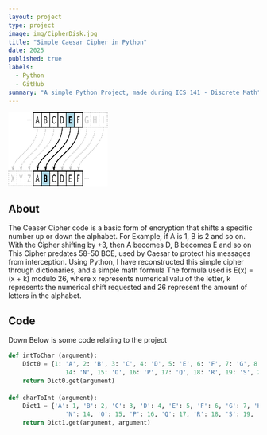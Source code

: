 ```yaml
---
layout: project
type: project
image: img/CipherDisk.jpg
title: "Simple Caesar Cipher in Python"
date: 2025
published: true
labels:
  - Python
  - GitHub
summary: "A simple Python Project, made during ICS 141 - Discrete Math"
---
```


<img src="/img/CaesarCipher.png" alt="Caesar Cipher Example" width="200" height="150">

## About

The Ceaser Cipher code is a basic form of encryption that shifts a specific number up or down the alphabet. 
For Example, if A is 1, B is 2 and so on. With the Cipher shifting by +3, then A becomes D, B becomes E and so on
This Cipher predates 58-50 BCE, used by Caesar to protect his messages from interception. 
Using Python, I have reconstructed this simple cipher through dictionaries, and a simple math formula
The formula used is E(x) = (x + k) modulo 26, where x represents numerical valu of the letter, k represents the numerical shift requested
and 26 represent the amount of letters in the alphabet.

## Code

Down Below is some code relating to the project

```python
def intToChar (argument):
    Dict0 = {1: 'A', 2: 'B', 3: 'C', 4: 'D', 5: 'E', 6: 'F', 7: 'G', 8: 'H', 9: 'I', 10: 'J', 11: 'K', 12: 'L', 13: 'M', 
                14: 'N', 15: 'O', 16: 'P', 17: 'Q', 18: 'R', 19: 'S', 20: 'T', 21: 'U', 22: 'V', 23: 'W', 24: 'X', 25: 'Y', 26: 'Z'}
    return Dict0.get(argument)

def charToInt (argument):
    Dict1 = {'A': 1, 'B': 2, 'C': 3, 'D': 4, 'E': 5, 'F': 6, 'G': 7, 'H': 8, 'I': 9, 'J': 10, 'K': 11, 'L': 12, 'M': 13, 
                'N': 14, 'O': 15, 'P': 16, 'Q': 17, 'R': 18, 'S': 19, 'T': 20, 'U': 21, 'V': 22, 'W': 23, 'X': 24, 'Y': 25, 'Z': 26 }
    return Dict1.get(argument, argument)
```

